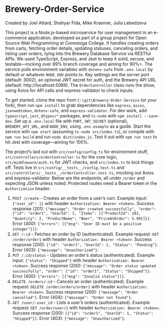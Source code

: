 # Brewery-Order-Service

Created by Joel Attard, Shahyar Fida, Mike Kraemer, Julia Lebedzeva

This project is a Node.js-based microservice for user management in an e-commerce application, developed as part of a group project for Open Source Web Programming at Conestoga College. It handles creating orders from carts, fetching order details, updating statuses, canceling orders, and listing user orders, tying into the Brewery Database Service via RESTful APIs. We used TypeScript, Express, and Jest to keep it solid, secure, and testable—rocking over 89% branch coverage and aiming for 90%+. The service pulls environment variables with `dotenv-safe` from `.env.local` by default or whatever `NODE_ENV` points to. Key settings are the server port (default: 3002), an optional JWT secret for auth, and the Brewery API URL (default: http://localhost:5089). The `OrderController` class runs the show, using Axios for API calls and express-validator to check inputs.

To get started, clone the repo from `C:\git\Brewery-Order-Service` (or your fork), then run `npm install` to grab dependencies like `express`, `axios`, `jsonwebtoken`, `dotenv-safe`, and `express-validator`. For dev work, add `typescript`, `jest`, `@types/*` packages, and `ts-node` with `npm install --save-dev`. Set up a `.env.local` file with `PORT`, `JWT_SECRET` (optional), `BREWERY_API_URL`, and `NODE_ENV`, using `.env.example` as a guide. Start the service with `npm start` (assuming `ts-node src/index.ts`), or compile with `npm run build` and run `node dist/index.js`. Test it out with `npm run test` to hit Jest with coverage—aiming for 100%.

The project’s laid out with `src/config/config.ts` for environment stuff, `src/controllers/orderController.ts` for the core logic, `src/middleware/auth.ts` for JWT checks, and `src/index.ts` to kick things off. Tests live in `src/config/__tests__/config.test.ts` and `src/controllers/__tests__/orderController.test.ts`, mocking out Axios and express-validator.
Below are the endpoints, all under `/order` and expecting JSON unless noted. Protected routes need a Bearer token in the `Authorization` header.

1. `POST /create` - Creates an order from a user’s cart. Example input: `{"user_id": 1}` with header `Authorization: Bearer <token>`. Success response (201): `{"message": "Order created successfully", "order": {"id": "order1", "UserId": 1, "Items": [{"ProductId": 101, "Quantity": 2, "ProductName": "Beer", "PriceAtOrder": 5.99}]}}`. Error (400): `{"errors": [{"msg": "User ID must be a positive integer"}]}`.
2. `GET /:id` - Fetches an order by ID (authenticated). Example request: `GET /order/order1` with header `Authorization: Bearer <token>`. Success response (200): `{"id": "order1", "UserId": 1, "Status": "Pending"}`. Error (403): `{"message": "Unauthorized"}`.
3. `PUT /:id/status` - Updates an order’s status (authenticated). Example input: `{"status": "Shipped"}` with header `Authorization: Bearer <token>`. Success response (200): `{"message": "Order status updated successfully", "order": {"id": "order1", "Status": "Shipped"}}`. Error (400): `{"errors": [{"msg": "Invalid status"}]}`.
4. `DELETE /orders/:id` - Cancels an order (authenticated). Example request: `DELETE /order/orders/order1` with header `Authorization: Bearer <token>`. Success response (200): `{"message": "Order cancelled"}`. Error (404): `{"message": "Order not found"}`.
5. `GET /user/:user_id` - Lists a user’s orders (authenticated). Example request: `GET /order/user/1` with header `Authorization: Bearer <token>`. Success response (200): `[{"id": "order1", "UserId": 1, "Status": "Shipped"}]`. Error (403): `{"message": "Unauthorized"}`.

